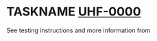# TASKNAME [UHF-0000](https://helsinkisolutionoffice.atlassian.net/browse/UHF-0000)

See testing instructions and more information from
